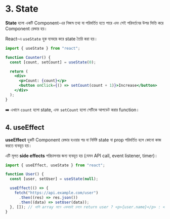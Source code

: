# 3. State

**State** হলো একটি Component-এর নিজস্ব তথ্য যা পরিবর্তিত হতে পারে এবং সেই পরিবর্তনের উপর ভিত্তি করে Component রেন্ডার হয়।

React-এ `useState` হুক ব্যবহার করে state তৈরি করা হয়।

```jsx
import { useState } from "react";

function Counter() {
  const [count, setCount] = useState(0);

  return (
    <div>
      <p>Count: {count}</p>
      <button onClick={() => setCount(count + 1)}>Increase</button>
    </div>
  );
}
```

➡️ এখানে `count` হলো state, এবং `setCount` হলো সেটিকে আপডেট করার function।

## **4. useEffect**

**useEffect** হুকটি Component রেন্ডার হওয়ার পর বা নির্দিষ্ট state বা prop পরিবর্তিত হলে কোনো কাজ করতে ব্যবহৃত হয়।

এটি মূলত **side effects** পরিচালনার জন্য ব্যবহৃত হয় (যেমন API call, event listener, timer)।

```jsx
import { useEffect, useState } from "react";

function User() {
  const [user, setUser] = useState(null);

  useEffect(() => {
    fetch("https://api.example.com/user")
      .then((res) => res.json())
      .then((data) => setUser(data));
  }, []); // খালি array মানে একবারই চলবে return user ? <p>{user.name}</p> : <p>Loading...</p>;
}
```
